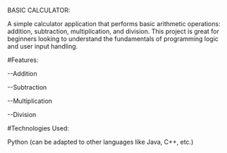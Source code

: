 BASIC CALCULATOR:

A simple calculator application that performs basic arithmetic operations: addition, subtraction, multiplication, and division. This project is great for beginners looking to understand the fundamentals of programming logic and user input handling.

#Features:

--Addition

--Subtraction

--Multiplication

--Division

#Technologies Used:

Python  (can be adapted to other languages like Java, C++, etc.)
